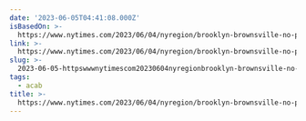 ```yaml
---
date: '2023-06-05T04:41:08.000Z'
isBasedOn: >-
  https://www.nytimes.com/2023/06/04/nyregion/brooklyn-brownsville-no-police.html
link: >-
  https://www.nytimes.com/2023/06/04/nyregion/brooklyn-brownsville-no-police.html
slug: >-
  2023-06-05-httpswwwnytimescom20230604nyregionbrooklyn-brownsville-no-policehtml
tags:
  - acab
title: >-
  https://www.nytimes.com/2023/06/04/nyregion/brooklyn-brownsville-no-police.html
---
```


